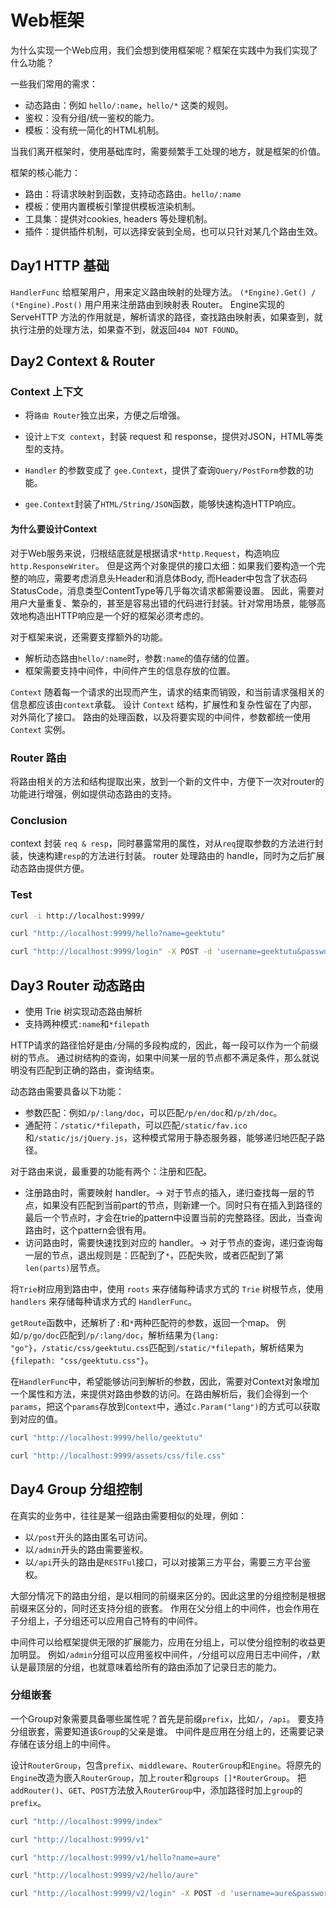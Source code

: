 # Web框架

为什么实现一个Web应用，我们会想到使用框架呢？框架在实践中为我们实现了什么功能？

一些我们常用的需求：

- 动态路由：例如 `hello/:name`，`hello/*` 这类的规则。
- 鉴权：没有分组/统一鉴权的能力。
- 模板：没有统一简化的HTML机制。

当我们离开框架时，使用基础库时，需要频繁手工处理的地方，就是框架的价值。

框架的核心能力：

- 路由：将请求映射到函数，支持动态路由。`hello/:name`
- 模板：使用内置模板引擎提供模板渲染机制。
- 工具集：提供对cookies, headers 等处理机制。
- 插件：提供插件机制，可以选择安装到全局，也可以只针对某几个路由生效。

## Day1 HTTP 基础

`HandlerFunc` 给框架用户，用来定义路由映射的处理方法。
`(*Engine).Get() / (*Engine).Post()` 用户用来注册路由到映射表 Router。
Engine实现的 ServeHTTP 方法的作用就是，解析请求的路径，查找路由映射表，如果查到，就执行注册的处理方法，如果查不到，就返回`404 NOT FOUND`。

## Day2 Context & Router

### Context 上下文

- 将`路由 Router`独立出来，方便之后增强。
- 设计`上下文 context`，封装 request 和 response，提供对JSON，HTML等类型的支持。

- `Handler` 的参数变成了 `gee.Context`，提供了查询`Query/PostForm`参数的功能。
- `gee.Context`封装了`HTML/String/JSON`函数，能够快速构造HTTP响应。

#### 为什么要设计Context

对于Web服务来说，归根结底就是根据请求`*http.Request`，构造响应`http.ResponseWriter`。
但是这两个对象提供的接口太细：如果我们要构造一个完整的响应，需要考虑消息头Header和消息体Body,
而Header中包含了状态码StatusCode，消息类型ContentType等几乎每次请求都需要设置。
因此，需要对用户大量重复、繁杂的，甚至是容易出错的代码进行封装。针对常用场景，能够高效地构造出HTTP响应是一个好的框架必须考虑的。

对于框架来说，还需要支撑额外的功能。

- 解析动态路由`hello/:name`时，参数`:name`的值存储的位置。
- 框架需要支持中间件，中间件产生的信息存放的位置。

`Context` 随着每一个请求的出现而产生，请求的结束而销毁，和当前请求强相关的信息都应该由`context`承载。
设计 `Context` 结构，扩展性和复杂性留在了内部，对外简化了接口。
路由的处理函数，以及将要实现的中间件，参数都统一使用 `Context` 实例。

### Router 路由

将路由相关的方法和结构提取出来，放到一个新的文件中，方便下一次对router的功能进行增强，例如提供动态路由的支持。

### Conclusion

context 封装 `req & resp`，同时暴露常用的属性，对从`req`提取参数的方法进行封装，快速构建`resp`的方法进行封装。
router 处理路由的 handle，同时为之后扩展动态路由提供方便。

### Test

```bash
curl -i http://localhost:9999/

curl "http://localhost:9999/hello?name=geektutu"

curl "http://localhost:9999/login" -X POST -d 'username=geektutu&password=1234'
```

## Day3 Router 动态路由

- 使用 Trie 树实现动态路由解析
- 支持两种模式`:name`和`*filepath`

HTTP请求的路径恰好是由`/`分隔的多段构成的，因此，每一段可以作为一个前缀树的节点。
通过树结构的查询，如果中间某一层的节点都不满足条件，那么就说明没有匹配到正确的路由，查询结束。

动态路由需要具备以下功能：

- 参数匹配：例如`/p/:lang/doc`，可以匹配`/p/en/doc`和`/p/zh/doc`。
- 通配符：`/static/*filepath`，可以匹配`/static/fav.ico`和`/static/js/jQuery.js`，这种模式常用于静态服务器，能够递归地匹配子路径。

对于路由来说，最重要的功能有两个：注册和匹配。

- 注册路由时，需要映射 handler。-> 对于节点的插入，递归查找每一层的节点，如果没有匹配到当前part的节点，则新建一个。同时只有在插入到路径的最后一个节点时，才会在trie的pattern中设置当前的完整路径。因此，当查询路由时，这个pattern会很有用。
- 访问路由时，需要快速找到对应的 handler。-> 对于节点的查询，递归查询每一层的节点，退出规则是：匹配到了`*`，匹配失败，或者匹配到了第`len(parts)`层节点。

将`Trie`树应用到路由中，使用 `roots` 来存储每种请求方式的 `Trie` 树根节点，使用 `handlers` 来存储每种请求方式的 `HandlerFunc`。

`getRoute`函数中，还解析了`:`和`*`两种匹配符的参数，返回一个map。
例如`/p/go/doc`匹配到`/p/:lang/doc`，解析结果为`{lang: "go"}`，`/static/css/geektutu.css`匹配到`/static/*filepath`，解析结果为`{filepath: "css/geektutu.css"}`。

在`HandlerFunc`中，希望能够访问到解析的参数，因此，需要对Context对象增加一个属性和方法，来提供对路由参数的访问。在路由解析后，我们会得到一个`params`，把这个`params`存放到`Context`中，通过`c.Param("lang")`的方式可以获取到对应的值。

```bash
curl "http://localhost:9999/hello/geektutu"

curl "http://localhost:9999/assets/css/file.css"
```

## Day4 Group 分组控制

在真实的业务中，往往是某一组路由需要相似的处理，例如：

- 以`/post`开头的路由匿名可访问。
- 以`/admin`开头的路由需要鉴权。
- 以`/api`开头的路由是`RESTFul`接口，可以对接第三方平台，需要三方平台鉴权。

大部分情况下的路由分组，是以相同的前缀来区分的。因此这里的分组控制是根据前缀来区分的，同时还支持分组的嵌套。
作用在父分组上的中间件，也会作用在子分组上，子分组还可以应用自己特有的中间件。

中间件可以给框架提供无限的扩展能力，应用在分组上，可以使分组控制的收益更加明显。
例如`/admin`分组可以应用鉴权中间件，`/`分组可以应用日志中间件，`/`默认是最顶层的分组，也就意味着给所有的路由添加了记录日志的能力。

### 分组嵌套

一个Group对象需要具备哪些属性呢？首先是前缀`prefix`，比如`/`，`/api`。
要支持分组嵌套，需要知道该`Group`的父亲是谁。
中间件是应用在分组上的，还需要记录存储在该分组上的中间件。

设计`RouterGroup`，包含`prefix`、`middleware`、`RouterGroup`和`Engine`。将原先的`Engine`改造为嵌入`RouterGroup`，加上`router`和`groups []*RouterGroup`。
把`addRouter()`、`GET`、`POST`方法放入`RouterGroup`中，添加路径时加上`group`的`prefix`。

```bash
curl "http://localhost:9999/index"

curl "http://localhost:9999/v1"

curl "http://localhost:9999/v1/hello?name=aure"

curl "http://localhost:9999/v2/hello/aure"

curl "http://localhost:9999/v2/login" -X POST -d 'username=aure&password=1234'
```
